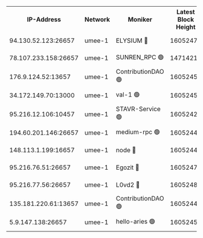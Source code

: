 


<table><tr><th>IP-Address</th><th>Network</th><th>Moniker</th><th>Latest Block Height</th><th>Earliest Block Height</th><th>Catching Up</th><th>Tx Index</th><th>Voting Power</th><th>Scan Time</th></tr><tr><td>94.130.52.123:26657</td><td>umee-1</td><td>ELYSIUM 🔴</td><td>16052475</td><td>3216011</td><td>False</td><td>off</td><td>27317558</td><td>2025-02-05T16:29:10.989280639UTC</td></tr><tr><td>78.107.233.158:26657</td><td>umee-1</td><td>SUNREN_RPC 🟢</td><td>14714211</td><td>13338194</td><td>False</td><td>on</td><td>0</td><td>2025-02-05T16:27:46.653893652UTC</td></tr><tr><td>176.9.124.52:13657</td><td>umee-1</td><td>ContributionDAO 🟢</td><td>16052457</td><td>13924595</td><td>False</td><td>on</td><td>0</td><td>2025-02-05T16:27:36.861761871UTC</td></tr><tr><td>34.172.149.70:13000</td><td>umee-1</td><td>val-1 🟢</td><td>16052455</td><td>14743001</td><td>False</td><td>off</td><td>0</td><td>2025-02-05T16:27:23.808320957UTC</td></tr><tr><td>95.216.12.106:10457</td><td>umee-1</td><td>STAVR-Service 🟢</td><td>16052422</td><td>15224001</td><td>False</td><td>on</td><td>0</td><td>2025-02-05T16:28:53.906243448UTC</td></tr><tr><td>194.60.201.146:26657</td><td>umee-1</td><td>medium-rpc 🟢</td><td>16052443</td><td>15489235</td><td>False</td><td>on</td><td>0</td><td>2025-02-05T16:26:22.284528761UTC</td></tr><tr><td>148.113.1.199:16657</td><td>umee-1</td><td>node 🔴</td><td>16052442</td><td>15872248</td><td>False</td><td>off</td><td>1666214</td><td>2025-02-05T16:26:15.393127752UTC</td></tr><tr><td>95.216.76.51:26657</td><td>umee-1</td><td>Egozit 🔴</td><td>16052475</td><td>15952475</td><td>False</td><td>off</td><td>38661413</td><td>2025-02-05T16:29:10.706151482UTC</td></tr><tr><td>95.216.77.56:26657</td><td>umee-1</td><td>L0vd2 🔴</td><td>16052480</td><td>15952479</td><td>False</td><td>off</td><td>38556546</td><td>2025-02-05T16:29:41.425505960UTC</td></tr><tr><td>135.181.220.61:13657</td><td>umee-1</td><td>ContributionDAO 🟢</td><td>16052440</td><td>16044159</td><td>False</td><td>off</td><td>0</td><td>2025-02-05T16:26:06.246863302UTC</td></tr><tr><td>5.9.147.138:26657</td><td>umee-1</td><td>hello-aries 🟢</td><td>16052454</td><td>16051461</td><td>False</td><td>off</td><td>0</td><td>2025-02-05T16:27:18.406962154UTC</td></tr></table>